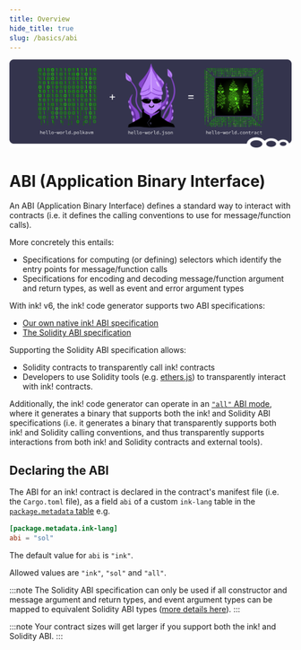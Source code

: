 ```yaml
---
title: Overview
hide_title: true
slug: /basics/abi
---
```


![Metadata Title Picture](/img/title/metadata-revive.svg)

# ABI (Application Binary Interface)

An ABI (Application Binary Interface) defines a standard way to interact with contracts
(i.e. it defines the calling conventions to use for message/function calls).

More concretely this entails:
- Specifications for computing (or defining) selectors which identify the entry points 
  for message/function calls
- Specifications for encoding and decoding message/function argument and return types, 
  as well as event and error argument types

With ink! v6, the ink! code generator supports two ABI specifications:

- [Our own native ink! ABI specification](./ink.md)
- [The Solidity ABI specification](./solidity.md)

Supporting the Solidity ABI specification allows: 
- Solidity contracts to transparently call ink! contracts 
- Developers to use Solidity tools (e.g. [ethers.js][ethers-js]) to 
  transparently interact with ink! contracts.

Additionally, the ink! code generator can operate in an [`"all"` ABI mode](./all.md), 
where it generates a binary that supports both the ink! and Solidity ABI specifications 
(i.e. it generates a binary that transparently supports both ink! and Solidity 
calling conventions, and thus transparently supports interactions from 
both ink! and Solidity contracts and external tools).

## Declaring the ABI

The ABI for an ink! contract is declared in the contract's manifest file 
(i.e. the `Cargo.toml` file), as a field `abi` of a custom `ink-lang` table
in the [`package.metadata` table][package-metadata] e.g.

```toml
[package.metadata.ink-lang]
abi = "sol"
```

The default value for `abi` is `"ink"`. 

Allowed values are `"ink"`, `"sol"` and `"all"`.

:::note
The Solidity ABI specification can only be used if all constructor and message
argument and return types, and event argument types can be mapped to
equivalent Solidity ABI types ([more details here][sol-type-mapping]).
:::

:::note
Your contract sizes will get larger if you support both the ink! and Solidity ABI.
:::

[package-metadata]: https://doc.rust-lang.org/cargo/reference/manifest.html#the-metadata-table
[ethers-js]: https://docs.ethers.org/
[sol-type-mapping]: ../../background/solidity-metamask-compat.md#rustink-to-solidity-abi-type-mapping
